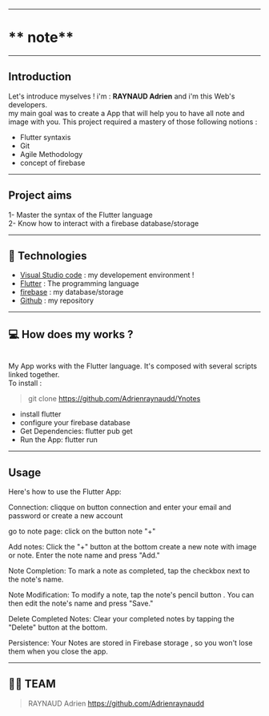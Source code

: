 ***
# ** note** 

***

## **Introduction**
Let's introduce myselves ! i'm : **RAYNAUD Adrien** and i'm this Web's developers.</br>
my main goal was to create a App that will help you to have all note and image with you.
This project required a mastery of those following notions :
- Flutter syntaxis
- Git
- Agile Methodology
- concept of firebase
***

## **Project aims**

1- Master the syntax of the Flutter language</br>
2- Know how to interact with a firebase database/storage </br>

***

## 🤖 **Technologies** 
- [Visual Studio code](https://code.visualstudio.com/) : my developement environment !
- [Flutter](https://flutter.dev/) : The programming language
- [firebase](https://firebase.google.com/) : my database/storage
- [Github](https://github.com/) : my repository

***

## 💻 **How does my works ?**
</br>
My App works with the Flutter language. It's composed with several scripts linked together.</br>
To install :

> git clone https://github.com/Adrienraynaudd/Ynotes
- install flutter
- configure your firebase database
- Get Dependencies: flutter pub get
- Run the App: flutter run

***

## **Usage**
Here's how to use the  Flutter App:

Connection: cliqque on button connection and enter your email and password or create a new account

go to note page: click on the button note "+"

Add notes: Click the "+" button at the  bottom create a new note with image or note. Enter the note name and press "Add."

Note Completion: To mark a note as completed, tap the checkbox next to the note's name.

Note Modification: To modify a note, tap the note's pencil button . You can then edit the note's name and press "Save."

Delete Completed Notes: Clear your completed notes by tapping the "Delete" button at the bottom.

Persistence: Your Notes are stored in Firebase storage , so you won't lose them when you close the app.

***
## 👨‍💻 TEAM
>RAYNAUD Adrien  https://github.com/Adrienraynaudd